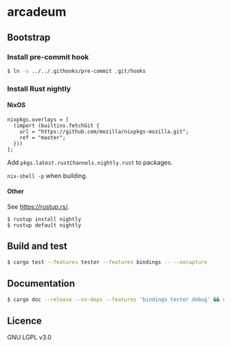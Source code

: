 # arcadeum

## Bootstrap

### Install pre-commit hook

```bash
$ ln -s ../../.githooks/pre-commit .git/hooks
```

### Install Rust nightly

#### NixOS

```
nixpkgs.overlays = [
  (import (builtins.fetchGit {
    url = "https://github.com/mozilla/nixpkgs-mozilla.git";
    ref = "master";
  }))
];
```

Add `pkgs.latest.rustChannels.nightly.rust` to packages.

`nix-shell -p` when building.

#### Other

See https://rustup.rs/.

```
$ rustup install nightly
$ rustup default nightly
```

## Build and test

```bash
$ cargo test --features tester --features bindings -- --nocapture
```

## Documentation

```bash
$ cargo doc --release --no-deps --features 'bindings tester debug' && rm -rf docs/api && mv target/doc docs/api
```

## Licence

GNU LGPL v3.0
